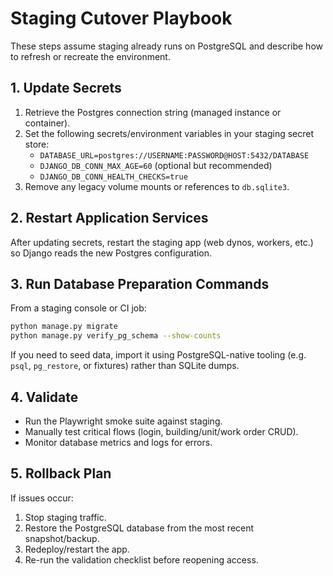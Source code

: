 # Staging Cutover Playbook

These steps assume staging already runs on PostgreSQL and describe how to refresh or recreate the environment.

## 1. Update Secrets

1. Retrieve the Postgres connection string (managed instance or container).
2. Set the following secrets/environment variables in your staging secret store:
   - `DATABASE_URL=postgres://USERNAME:PASSWORD@HOST:5432/DATABASE`
   - `DJANGO_DB_CONN_MAX_AGE=60` (optional but recommended)
   - `DJANGO_DB_CONN_HEALTH_CHECKS=true`
3. Remove any legacy volume mounts or references to `db.sqlite3`.

## 2. Restart Application Services

After updating secrets, restart the staging app (web dynos, workers, etc.) so Django reads the new Postgres configuration.

## 3. Run Database Preparation Commands

From a staging console or CI job:

```bash
python manage.py migrate
python manage.py verify_pg_schema --show-counts
```
If you need to seed data, import it using PostgreSQL-native tooling (e.g. `psql`, `pg_restore`, or fixtures) rather than SQLite dumps.

## 4. Validate

- Run the Playwright smoke suite against staging.
- Manually test critical flows (login, building/unit/work order CRUD).
- Monitor database metrics and logs for errors.

## 5. Rollback Plan

If issues occur:

1. Stop staging traffic.
2. Restore the PostgreSQL database from the most recent snapshot/backup.
3. Redeploy/restart the app.
4. Re-run the validation checklist before reopening access.
